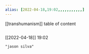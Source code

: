 ```yaml
---
alias: [2022-04-18,19:02,,,,,,,,,,,]
---
```

[[transhumanism]]
table of content
```toc
```

[[2022-04-18]] 19:02

```query
"jason silva"
```